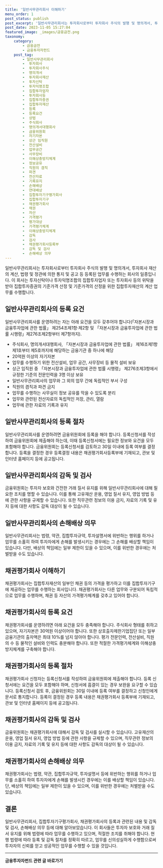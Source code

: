 ```yaml
---
title: '일반사무관리회사 이해하기'
menu_order: 1
post_status: publish
post_excerpt: '일반사무관리회사는 투자회사로부터 투자회사 주식의 발행 및 명의개서, 투자회사 재산의 계산, 법령 및 정관에 의한 통지 및 공고 등 등록된 업무를 수행하는 회사의 일종입니다. 이 회사는 투자신탁이나 투자익명조합의 집합투자업자 또는 투자회사 등의 위탁을 받아 집합투자증권의 기준가격 산정 및 기준가격의 산정을 위한 집합투자재산의 계산 업무를 수행합니다.'
post_date: 2023-11-05 15:27:04
featured_image: _images/금융금전.png
taxonomy:
    category:
        - 금융금전
        - 금융투자자펀드
    post_tag:
        - 일반사무관리회사
        -  투자회사
        -  투자회사주식
        -  명의개서
        -  투자회사재산
        -  투자신탁
        -  투자익명조합
        -  집합투자업자
        -  투자회사등
        -  집합투자증권
        -  집합투자재산
        -  등록
        -  등록요건
        -  상법
        -  주식회사
        -  명의개서대행회사
        -  금융위원회
        -  자기자본
        -  상근 임직원
        -  전산설비
        -  업무공간
        -  사무장비
        -  이해상충방지체계
        -  정보공유
        -  직원의 겸직
        -  파견
        -  전산자료
        -  기록유지
        -  손해배상
        -  연대배상
        -  집합투자기구평가회사
        -  집합투자기구
        -  채권평가회사
        -  채권
        -  자산
        -  가격평가
        -  평가대상
        -  가격평가체계
        -  이해상충방지체계
        -  감독
        -  검사
        -  채권평가회사등록부
        -  감독 및 검사
        -  손해배상 의무
---
```



일반사무관리회사는 투자회사로부터 투자회사 주식의 발행 및 명의개서, 투자회사 재산의 계산, 법령 및 정관에 의한 통지 및 공고 등 등록된 업무를 수행하는 회사의 일종입니다. 이 회사는 투자신탁이나 투자익명조합의 집합투자업자 또는 투자회사 등의 위탁을 받아 집합투자증권의 기준가격 산정 및 기준가격의 산정을 위한 집합투자재산의 계산 업무를 수행합니다.

## 일반사무관리회사의 등록 요건

일반사무관리회사를 운영하려는 자는 아래 요건을 모두 갖추어야 합니다(「자본시장과 금융투자업에 관한 법률」 제254조제1항·제2항 및 「자본시장과 금융투자업에 관한 법률 시행령」제276조제2항부터 제7항까지).

- 주식회사, 명의개서대행회사, 「자본시장과 금융투자업에 관한 법률」 제16조제1항제1호부터 제5호까지에 해당하는 금융기관 중 하나에 해당
- 20억원 이상의 자기자본
- 업무를 수행하기 위한 전산설비, 업무 공간, 사무장비 등 물적 설비 보유
- 상근 임직원 중 「자본시장과 금융투자업에 관한 법률 시행령」 제276조제3항에서 규정한 기준의 전문인력을 3명 이상 보유
- 일반사무관리회사의 업무와 그 외의 업무 간에 독립적인 부서 구성
- 직원의 겸직과 파견 금지
- 업무를 수행하는 사무실이 정보 공유를 막을 수 있도록 분리
- 업무와 관련된 전산자료의 독립적인 저장, 관리, 열람
- 업무에 관한 자료의 기록과 유지

## 일반사무관리회사의 등록 절차

일반사무관리회사를 운영하려면 금융위원회에 등록을 해야 합니다. 등록신청서를 작성하여 금융위원회에 제출해야 하는데, 이때 등록신청서에는 필요한 정보와 요건을 모두 포함해야 합니다. 금융위원회는 등록신청서를 검토하고 30일 이내에 등록 여부를 결정합니다. 등록을 결정한 경우 등록결정 내용은 채권평가회사등록부에 기재되고, 관보 및 인터넷 홈페이지 등에 공고됩니다.

## 일반사무관리회사의 감독 및 검사

금융위원회는 투자자 보호와 건전한 거래 질서 유지를 위해 일반사무관리회사에 대해 필요한 조치를 명할 수 있습니다. 이를 통해 고유재산 운용, 영업 질서 유지, 영업 방법 등에 관한 사항을 규제할 수 있습니다. 또한 직무관련 정보의 이용 금지, 자료의 기록 및 유지 등에 대한 사항도 감독 대상이 될 수 있습니다.

## 일반사무관리회사의 손해배상 의무

일반사무관리회사는 법령, 약관, 집합투자규약, 투자설명서에 위반하는 행위를 하거나 업무를 소홀히 하여 투자자에게 손해를 발생시키는 경우에는 그 손해를 배상할 책임이 있습니다. 다만, 배상의 책임에는 일부 제한이 있을 수 있으며, 이를 위반한 경우에는 처벌받을 수도 있습니다.

## 채권평가회사 이해하기

채권평가회사는 집합투자재산의 일부인 채권 등의 가격을 평가하고 이를 집합투자기구에 제공하는 업무를 수행하는 회사입니다. 채권평가회사는 다른 업무와 구분되어 독립적으로 업무를 수행하며, 채권 등 자산의 가격평가체계를 갖추고 있어야 합니다.

## 채권평가회사의 등록 요건

채권평가회사를 운영하려면 아래 요건을 모두 충족해야 합니다. 주식회사 형태를 취하고 있으며, 자기자본은 30억원 이상이어야 합니다. 또한 상호출자제한기업집단 또는 일부 금융기관의 출자액은 최대 10%를 넘지 않아야 합니다. 평가 전문인력, 전산설비, 직원의 수 등 물적인 설비와 인력도 충분해야 합니다. 또한 적절한 가격평가체계와 이해상충 방지체계를 구축해야 합니다.

## 채권평가회사의 등록 절차

채권평가회사 신청자는 등록신청서를 작성하여 금융위원회에 제출해야 합니다. 등록 신청서에는 요건을 모두 포함해야 하며, 신청서에 흠결이 있는 경우 보완을 요구할 수 있습니다. 등록신청서 검토 후, 금융위원회는 30일 이내에 등록 여부를 결정하고 신청인에게 문서로 통지합니다. 등록이 결정된 경우 등록 내용은 채권평가회사 등록부에 기재되고, 관보 및 인터넷 홈페이지 등에 공고됩니다.

## 채권평가회사의 감독 및 검사

금융위원회는 채권평가회사에 대해서 감독 및 검사를 실시할 수 있습니다. 고유재산의 운용, 영업 질서 유지, 영업 방법 등에 관한 사항을 규제할 수 있으며, 직무관련 정보의 이용 금지, 자료의 기록 및 유지 등에 대한 사항도 감독의 대상이 될 수 있습니다.

## 채권평가회사의 손해배상 의무

채권평가회사는 법령, 약관, 집합투자규약, 투자설명서 등에 위반하는 행위를 하거나 업무를 소홀히 하여 투자자에게 손해를 발생시킨 경우에는 이를 배상할 책임이 있습니다. 단, 배상의 책임에는 일부 제한이 있을 수 있으며, 이를 위반한 경우에는 처벌받을 수도 있습니다.

## 결론

일반사무관리회사, 집합투자기구평가회사, 채권평가회사의 등록과 관련된 내용 및 감독 및 검사, 손해배상 의무 등에 대해 알아보았습니다. 이 회사들은 투자자 보호와 거래 질서 유지를 위해 법령에 따라 업무를 수행하고 있으며, 적절한 조치를 취해야 합니다. 현행 법령에 따라 등록 및 감독 절차를 정확히 따르고, 업무를 신의성실하게 수행함으로써 투자자의 신뢰를 얻고 성공적인 업무를 수행할 수 있을 것입니다.
<!-- wp:separator -->
<hr class="wp-block-separator has-alpha-channel-opacity"/>
<!-- /wp:separator -->

<!-- wp:group {"backgroundColor":"base","layout":{"type":"constrained"}} -->
<div class="wp-block-group has-base-background-color has-background"><!-- wp:paragraph {"align":"center","fontSize":"medium"} -->
<p class="has-text-align-center has-large-font-size"><strong>금융투자자펀드 관련 글 바로가기</strong></p>
<!-- /wp:paragraph -->


<!-- wp:latest-posts
{"categories":[{"id":13443,"count":19,"description":"","link":"https://uknowlaw.com/category/%ea%b8%88%ec%9c%b5%ed%88%ac%ec%9e%90%ec%9e%90%ed%8e%80%eb%93%9c/","name":"금융투자자펀드","slug":"금융투자자펀드","taxonomy":"category","parent":0,"meta":[],"_links":{"self":[{"href":"https://uknowlaw.com/wp-json/wp/v2/categories/13443"}],"collection":[{"href":"https://uknowlaw.com/wp-json/wp/v2/categories"}],"about":[{"href":"https://uknowlaw.com/wp-json/wp/v2/taxonomies/category"}],"wp:post_type":[{"href":"https://uknowlaw.com/wp-json/wp/v2/posts?categories=13443"}],"curies":[{"name":"wp","href":"https://api.w.org/{rel}","templated":true}]}}],"postsToShow":100,"excerptLength":28,"postLayout":"grid","columns":2,"featuredImageAlign":"left","featuredImageSizeSlug":"large","fontSize":"small"} /--></div>
<!-- /wp:group -->
